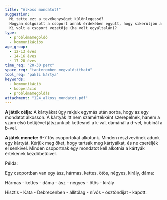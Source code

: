 ```yaml
---
title: "Alkoss mondatot!"
suggestion: | 
  Mi tette ezt a tevékenységet különlegessé?
  Hogyan dolgozott a csoport annak érdekében együtt, hogy sikerüljön a mondat megalkotása?
  Ki volt a csoport vezetője (ha volt egyáltalán)?
type:
  - problémamegoldó
  - kommunikációs
age_group:
  - 12-13 éves
  - 14-16 éves
  - 17-20 éves
time_req: "20-30 perc"
space_req: "tanteremben megvalósítható"
tool_req: "pakli kártya"
keywords: 
  - kommunikáció
  - kooperáció
  - problémamegoldás
attachment: "124_alkoss_mondatot.pdf"
---
```


**A játék célja:** A kártyákat úgy rakjuk egymás után sorba, hogy az egy mondatot alkosson. A kártyák itt nem számértékként szerepelnek, hanem a szám első betűjével játszunk pl: kettesnél a k-val, dámánál a d-vel, bubinál a b-vel.

**A játék menete:** 6-7 fős csoportokat alkotunk. Minden résztvevőnek adunk egy kártyát. Kérjük meg őket, hogy tartsák meg kártyáikat, és ne cseréljék el senkivel. Minden csoportnak egy mondatot kell alkotnia a kártyák értékének kezdőbetűivel.

Példa:

Egy csoportban van egy ász, hármas, kettes, ötös, négyes, király, dáma:

Hármas - kettes - dáma - ász - négyes - ötös - király

Hisztis - Kata - Debrecenben - állítólag - nívós - ösztöndíjat - kapott.
  
  
